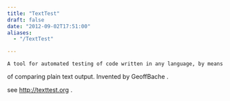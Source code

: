 ```yaml
---
title: "TextTest"
draft: false
date: "2012-09-02T17:51:00"
aliases:
  - "/TextTest"

---
```

    A tool for automated testing of code written in any language, by means
of comparing plain text output. Invented by GeoffBache .

see <http://texttest.org> .
